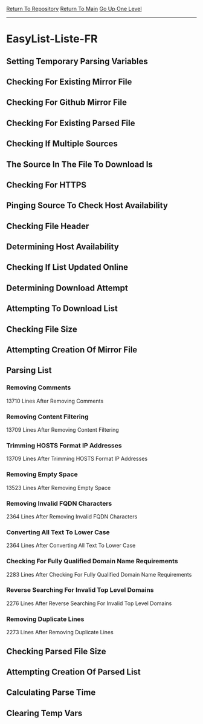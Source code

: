 [Return To Repository](https://github.com/deathbybandaid/piholeparser/)
[Return To Main](https://github.com/deathbybandaid/piholeparser/blob/master/RecentRunLogs/Mainlog.md)
[Go Up One Level](https://github.com/deathbybandaid/piholeparser/blob/master/RecentRunLogs/TopLevelScripts/30-Processing-External-Blacklists.md)
____________________________________
# EasyList-Liste-FR
## Setting Temporary Parsing Variables
## Checking For Existing Mirror File
## Checking For Github Mirror File
## Checking For Existing Parsed File
## Checking If Multiple Sources
## The Source In The File To Download Is
## Checking For HTTPS
## Pinging Source To Check Host Availability
## Checking File Header
## Determining Host Availability
## Checking If List Updated Online
## Determining Download Attempt
## Attempting To Download List
## Checking File Size
## Attempting Creation Of Mirror File
## Parsing List
### Removing Comments
13710 Lines After Removing Comments
### Removing Content Filtering
13709 Lines After Removing Content Filtering
### Trimming HOSTS Format IP Addresses
13709 Lines After Trimming HOSTS Format IP Addresses
### Removing Empty Space
13523 Lines After Removing Empty Space
### Removing Invalid FQDN Characters
2364 Lines After Removing Invalid FQDN Characters
### Converting All Text To Lower Case
2364 Lines After Converting All Text To Lower Case
### Checking For Fully Qualified Domain Name Requirements
2283 Lines After Checking For Fully Qualified Domain Name Requirements
### Reverse Searching For Invalid Top Level Domains
2276 Lines After Reverse Searching For Invalid Top Level Domains
### Removing Duplicate Lines
2273 Lines After Removing Duplicate Lines
## Checking Parsed File Size
## Attempting Creation Of Parsed List
## Calculating Parse Time
## Clearing Temp Vars
